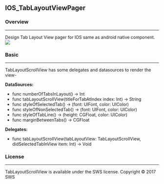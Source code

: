 ## IOS_TabLayoutViewPager

### Overview
____________________________________________________________________________________________
Design Tab Layout View pager for IOS same as android native component.
![](https://www.dropbox.com/s/16ghg9boxo2gvll/Simulator%20Screen%20Shot%2022-Jul-2017%2C%209.01.00%20PM.png?dl=0)

### Basic
____________________________________________________________________________________________

TabLayoutScrollView has some delegates and datasources to render the view-

**DataSources:**
- func numberOfTabsInLayout() -> Int
- func tabLayoutScrollView(titleForTabAtIndex index: Int) -> String
- func styleOfSelectedTab() -> (font: UIFont, color: UIColor)
- func styleOfNonSelectedTab() -> (font: UIFont, color: UIColor)
- func styleOfTabLine() -> (height: CGFloat, color: UIColor)
- func marginBetweenTabs() -> CGFloat

    
**Delegates:**
- func tabLayoutScrollView(tabLayoutView: TabLayoutScrollView, didSelectedTabInView item: Int) -> Void

    
    
### License
____________________________________________________________________________________________
TabLayoutScrollView is available under the SWS license.
Copyright © 2017 SWS
